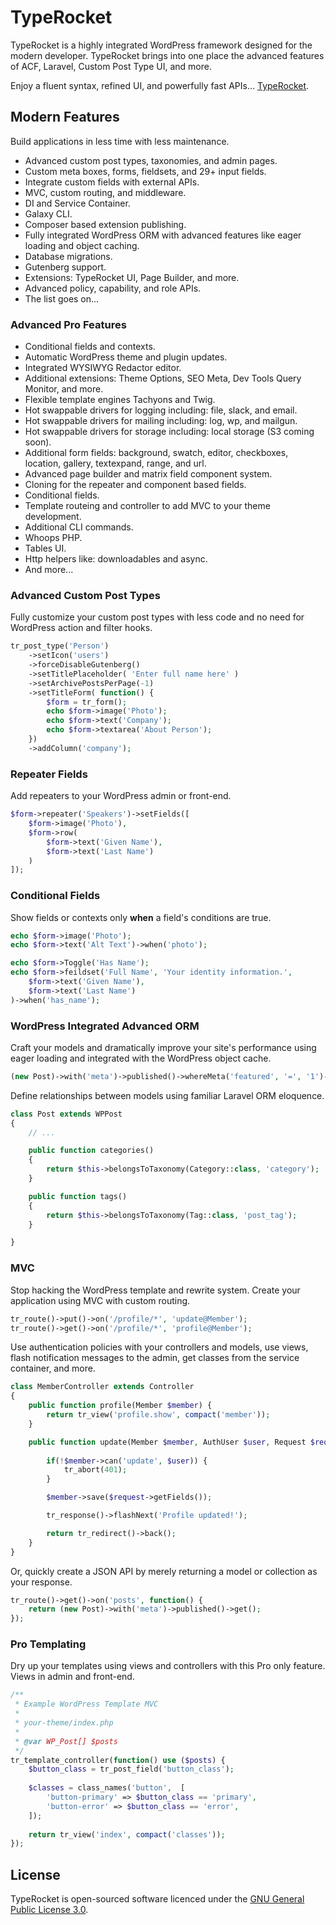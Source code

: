 # TypeRocket

TypeRocket is a highly integrated WordPress framework designed for the modern developer. TypeRocket brings into one place the advanced features of ACF, Laravel, Custom Post Type UI, and more. 

Enjoy a fluent syntax, refined UI, and powerfully fast APIs... [TypeRocket](http://typerocket.com).

## Modern Features

Build applications in less time with less maintenance.

- Advanced custom post types, taxonomies, and admin pages.
- Custom meta boxes, forms, fieldsets, and 29+ input fields.
- Integrate custom fields with external APIs.
- MVC, custom routing, and middleware.
- DI and Service Container.
- Galaxy CLI.
- Composer based extension publishing.
- Fully integrated WordPress ORM with advanced features like eager loading and object caching.
- Database migrations.
- Gutenberg support.
- Extensions: TypeRocket UI, Page Builder, and more.
- Advanced policy, capability, and role APIs.
- The list goes on...

### Advanced Pro Features

- Conditional fields and contexts.
- Automatic WordPress theme and plugin updates.
- Integrated WYSIWYG Redactor editor.
- Additional extensions: Theme Options, SEO Meta, Dev Tools Query Monitor, and more.
- Flexible template engines Tachyons and Twig.
- Hot swappable drivers for logging including: file, slack, and email.
- Hot swappable drivers for mailing including: log, wp, and mailgun.
- Hot swappable drivers for storage including: local storage (S3 coming soon).
- Additional form fields: background, swatch, editor, checkboxes, location, gallery, textexpand, range, and url.
- Advanced page builder and matrix field component system.
- Cloning for the repeater and component based fields.
- Conditional fields.
- Template routeing and controller to add MVC to your theme development.
- Additional CLI commands.
- Whoops PHP.
- Tables UI.
- Http helpers like: downloadables and async.
- And more...

### Advanced Custom Post Types

Fully customize your custom post types with less code and no need for WordPress action and filter hooks.   

```php
tr_post_type('Person')
    ->setIcon('users')
    ->forceDisableGutenberg()
    ->setTitlePlaceholder( 'Enter full name here' )
    ->setArchivePostsPerPage(-1)
    ->setTitleForm( function() {
        $form = tr_form();
        echo $form->image('Photo');
        echo $form->text('Company');
        echo $form->textarea('About Person');
    })
    ->addColumn('company');
```

### Repeater Fields

Add repeaters to your WordPress admin or front-end.  

```php
$form->repeater('Speakers')->setFields([
    $form->image('Photo'),
    $form->row(
        $form->text('Given Name'),
        $form->text('Last Name')
    )
]);
```

### Conditional Fields

Show fields or contexts only **when** a field's conditions are true.  

```php
echo $form->image('Photo');
echo $form->text('Alt Text')->when('photo');

echo $form->Toggle('Has Name');
echo $form->feildset('Full Name', 'Your identity information.',
    $form->text('Given Name'),
    $form->text('Last Name')
)->when('has_name');
```

### WordPress Integrated Advanced ORM

Craft your models and dramatically improve your site's performance using eager loading and integrated with the WordPress object cache.

```php
(new Post)->with('meta')->published()->whereMeta('featured', '=', '1')->get();
```

Define relationships between models using familiar Laravel ORM eloquence.

```php
class Post extends WPPost
{
    // ...

    public function categories()
    {
        return $this->belongsToTaxonomy(Category::class, 'category');
    }

    public function tags()
    {
        return $this->belongsToTaxonomy(Tag::class, 'post_tag');
    }

}
```

### MVC

Stop hacking the WordPress template and rewrite system. Create your application using MVC with custom routing.

```php
tr_route()->put()->on('/profile/*', 'update@Member');
tr_route()->get()->on('/profile/*', 'profile@Member');
```

Use authentication policies with your controllers and models, use views, flash notification messages to the admin, get classes from the service container, and more.

```php
class MemberController extends Controller
{
    public function profile(Member $member) {
        return tr_view('profile.show', compact('member'));
    }

    public function update(Member $member, AuthUser $user, Request $request ) {
        
        if(!$member->can('update', $user)) {
            tr_abort(401);
        }

        $member->save($request->getFields());

        tr_response()->flashNext('Profile updated!');

        return tr_redirect()->back();
    }
}
```

Or, quickly create a JSON API by merely returning a model or collection as your response.

```php
tr_route()->get()->on('posts', function() {
    return (new Post)->with('meta')->published()->get();
});
```

### Pro Templating

Dry up your templates using views and controllers with this Pro only feature. Views in admin and front-end.

```php
/**
 * Example WordPress Template MVC
 * 
 * your-theme/index.php
 *
 * @var WP_Post[] $posts
 */
tr_template_controller(function() use ($posts) {
    $button_class = tr_post_field('button_class');
    
    $classes = class_names('button',  [
        'button-primary' => $button_class == 'primary',
        'button-error' => $button_class == 'error',
    ]);
    
    return tr_view('index', compact('classes'));
});
```

## License

TypeRocket is open-sourced software licenced under the [GNU General Public License 3.0](https://www.gnu.org/licenses/gpl-3.0.en.html).